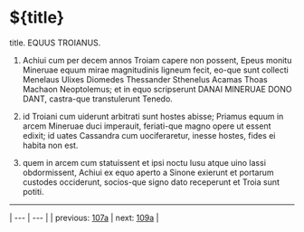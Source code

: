 # ${title}

title. EQUUS TROIANUS.



1. Achiui cum per decem annos Troiam capere non possent, Epeus monitu Mineruae equum mirae magnitudinis ligneum fecit, eo-que sunt collecti Menelaus Ulixes Diomedes Thessander Sthenelus Acamas Thoas Machaon Neoptolemus; et in equo scripserunt DANAI MINERUAE DONO DANT, castra-que transtulerunt Tenedo.



2. id Troiani cum uiderunt arbitrati sunt hostes abisse; Priamus equum in arcem Mineruae duci imperauit, feriati-que magno opere ut essent edixit; id uates Cassandra cum uociferaretur, inesse hostes, fides ei habita non est.



3. quem in arcem cum statuissent et ipsi noctu lusu atque uino lassi obdormissent, Achiui ex equo aperto a Sinone exierunt et portarum custodes occiderunt, socios-que signo dato receperunt et Troia sunt potiti.



---

| --- | --- |
| previous: [107a](../107a/) | next: [109a](../109a/) |